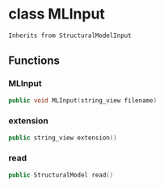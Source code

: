 # class MLInput


```cpp
Inherits from StructuralModelInput
```



## Functions

### MLInput

```cpp
public void MLInput(string_view filename)
```


### extension

```cpp
public string_view extension()
```


### read

```cpp
public StructuralModel read()
```




